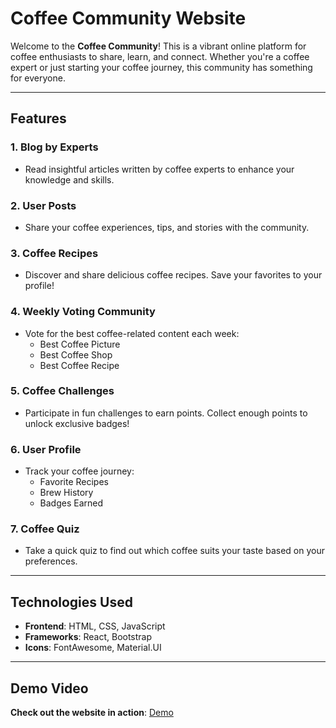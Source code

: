 # Coffee Community Website

Welcome to the **Coffee Community**! This is a vibrant online platform for coffee enthusiasts to share, learn, and connect. Whether you're a coffee expert or just starting your coffee journey, this community has something for everyone.

---

## Features

### 1. **Blog by Experts**
   - Read insightful articles written by coffee experts to enhance your knowledge and skills.

### 2. **User Posts**
   - Share your coffee experiences, tips, and stories with the community.

### 3. **Coffee Recipes**
   - Discover and share delicious coffee recipes. Save your favorites to your profile!

### 4. **Weekly Voting Community**
   - Vote for the best coffee-related content each week:
     - Best Coffee Picture
     - Best Coffee Shop
     - Best Coffee Recipe

### 5. **Coffee Challenges**
   - Participate in fun challenges to earn points. Collect enough points to unlock exclusive badges!

### 6. **User Profile**
   - Track your coffee journey:
     - Favorite Recipes
     - Brew History
     - Badges Earned

### 7. **Coffee Quiz**
   - Take a quick quiz to find out which coffee suits your taste based on your preferences.

---

## Technologies Used

- **Frontend**: HTML, CSS, JavaScript
- **Frameworks**: React, Bootstrap
- **Icons**: FontAwesome, Material.UI

---

## Demo Video

**Check out the website in action**: [Demo](https://drive.google.com/file/d/19rUqblh4NGwx-WUxGPttAhwJ5mCxaxNP/view?usp=sharing)
